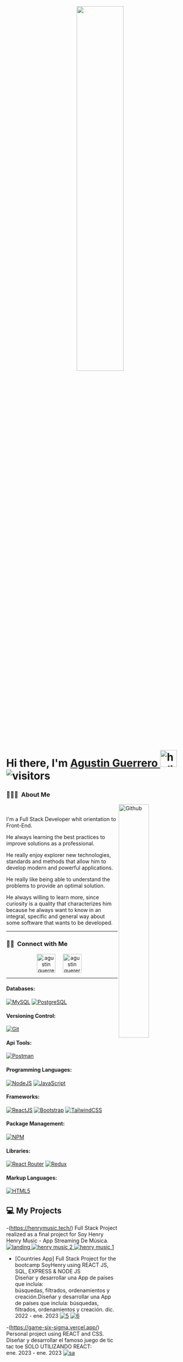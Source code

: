 
<div align="center">
<img src="https://rishavanand.github.io/static/images/greetings.gif" align="center" style="width: 50%" />
</div>

# **Hi there, I'm [Agustin Guerrero ](https://www.linkedin.com/in/agust%C3%ADn-guerrero-66700721b/)** <img width="45" src="https://user-images.githubusercontent.com/76783198/182454378-115c3a2e-50cc-490e-85f0-fbdfab7f36ba.gif" alt="holis">  ![visitors](https://visitor-badge.glitch.me/badge?page_id=juanparraiv.juanparraiv)

### 👨🏻‍💻 &nbsp;About Me
<div>
<img width="40%" align="right" alt="Github" src="https://www.wingstechsolutions.com/wp-content/uploads/2022/03/full-stack-development.gif" />
<br>
<p aligh="justify">
I'm a Full Stack Developer whit orientation to Front-End.  

He always learning the best practices to improve solutions as a professional.

He really enjoy explorer new technologies, standards and methods that allow him to develop modern and powerful applications.

He really like being able to understand the problems to provide an optimal solution.

He always willing to learn more, since curiosity is a quality that characterizes him because he always want to know in an integral, specific and general way about some software that wants to be developed.
  
  
</p>
</div>
<hr>

<h3 align="left">🤝🏻 &nbsp;Connect with Me</h3> 
<p align="center">
<a href="https://twitter.com/AgustinGue011" target="blank"><img align="center" src="https://img.icons8.com/cute-clipart/64/000000/twitter.png" alt="agustin guerrero" height="50" width="50" /></a> &nbsp;&nbsp;&nbsp;
<a href="https://www.linkedin.com/in/agust%C3%ADn-guerrero-66700721b/" target="blank"><img align="center" src="https://img.icons8.com/cute-clipart/64/000000/linkedin.png" alt="agustin guererro" height="50" width="50" /></a>&nbsp;&nbsp;&nbsp;&nbsp;
</p>
<hr>

#### Databases:
[![MySQL](https://img.shields.io/badge/MySQL-00000F?style=for-the-badge&logo=mysql&logoColor=white)](https://www.mysql.com/) [![PostgreSQL](https://img.shields.io/badge/PostgreSQL-31648C?style=for-the-badge&logo=postgresql&logoColor=white)](https://www.postgresql.org/) 

#### Versioning Control:
[![Git](https://img.shields.io/badge/Git-F05032?style=for-the-badge&logo=git&logoColor=white)](https://git-scm.com/)

#### Api Tools:
[![Postman](https://img.shields.io/badge/Postman-FF6C37?style=for-the-badge&logo=postman&logoColor=white)](https://www.postman.com/)

#### Programming Languages:
[![NodeJS](https://img.shields.io/badge/Node.js-339933?style=for-the-badge&logo=nodedotjs&logoColor=white)](https://nodejs.org/) [![JavaScript](https://img.shields.io/badge/JavaScript-323330?style=for-the-badge&logo=javascript&logoColor=F7DF1E)](https://www.w3schools.com/js/)

#### Frameworks:
[![ReactJS](https://img.shields.io/badge/React-20232A?style=for-the-badge&logo=react&logoColor=61DAFB)](https://reactjs.org/) [![Bootstrap](https://img.shields.io/badge/Bootstrap-563D7C?style=for-the-badge&logo=bootstrap&logoColor=white)](https://getbootstrap.com/) [![TailwindCSS](https://img.shields.io/badge/tailwindcss-%2338B2AC.svg?style=for-the-badge&logo=tailwind-css&logoColor=white)](https://tailwindcss.com/) 

#### Package Management:
[![NPM](https://img.shields.io/badge/npm-CB3837?style=for-the-badge&logo=npm&logoColor=white)](https://www.npmjs.com/) 

#### Libraries:
[![React Router](https://img.shields.io/badge/React_Router-CA4245?style=for-the-badge&logo=react-router&logoColor=white)](https://reactrouter.com/) [![Redux](https://img.shields.io/badge/Redux-593D88?style=for-the-badge&logo=redux&logoColor=white)](https://redux.js.org/)

#### Markup Languages:
[![HTML5](https://img.shields.io/badge/HTML5-E34F26?style=for-the-badge&logo=html5&logoColor=white)](https://www.w3schools.com/html/) 

## 💻 My Projects 

-(https://henrymusic.tech/)
Full Stack Project realized as a final project for Soy Henry    
Henry Music - App Streaming De Música.
 <a href="https://github.com/juanxp1/henryMusic.git">
![landing](https://user-images.githubusercontent.com/110571765/221952044-30ed8ecd-0e84-43da-a2fd-1428e1c50953.png)
![henry music 2](https://user-images.githubusercontent.com/110571765/221952225-edae5fbf-e5a0-460e-813a-903cc955a1f4.png)
![henry music 1](https://user-images.githubusercontent.com/110571765/221952291-d3363ec2-e4d0-44aa-a4cb-ea02d9e64a39.png)
</a>
 
- [Countries App]
Full Stack Project for the bootcamp SoyHenry using REACT JS, SQL, EXPRESS & NODE JS <br>
Diseñar y desarrollar una App de países que incluía: <br>
búsquedas, filtrados, ordenamientos y creación.Diseñar y desarrollar una App de países que incluía: búsquedas, filtrados, ordenamientos y creación.
dic. 2022 - ene. 2023
 <a href="https://github.com/AgusG011/PI-Countries">![5](https://user-images.githubusercontent.com/105174521/222562316-90a976b5-455f-482b-a3b6-7a7ab10e29b4.jpg)</a>
<a href="https://github.com/AgusG011/PI-Countries">![6](https://user-images.githubusercontent.com/105174521/222787541-0ec0c0b0-8512-460d-b925-be213451c78d.jpg)</a>

 -(https://game-six-sigma.vercel.app/)
Personal project using REACT and CSS.<br>
Diseñar y desarrollar el famoso juego de tic tac toe SOLO UTILIZANDO REACT: <br>
ene. 2023 - ene. 2023
<a href="https://game-six-sigma.vercel.app/">![sa](https://user-images.githubusercontent.com/105174521/222979637-37e4fb72-d27d-45da-83ec-2b1054b40bca.jpg)</a>



